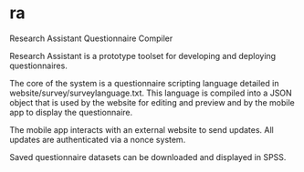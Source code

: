 # ra
Research Assistant Questionnaire Compiler

Research Assistant is a prototype toolset for developing and deploying questionnaires.

The core of the system is a questionnaire scripting language detailed in website/survey/surveylanguage.txt. 
This language is compiled into a JSON object that is used by the website for editing and preview
and by the mobile app to display the questionnaire.

The mobile app interacts with an external website to send updates. All updates are authenticated
via a nonce system. 

Saved questionnaire datasets can be downloaded and displayed in SPSS. 

